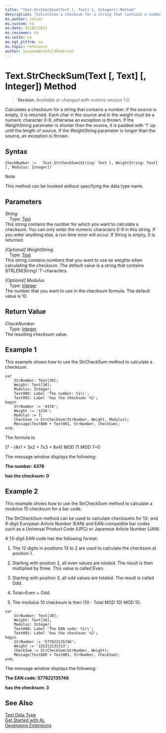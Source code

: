 ```yaml
---
title: "Text.StrCheckSum(Text [, Text] [, Integer]) Method"
description: "Calculates a checksum for a string that contains a number."
ms.author: solsen
ms.custom: na
ms.date: 03/02/2023
ms.reviewer: na
ms.suite: na
ms.tgt_pltfrm: na
ms.topic: reference
author: SusanneWindfeldPedersen
---
```

[//]: # (START>DO_NOT_EDIT)
[//]: # (IMPORTANT:Do not edit any of the content between here and the END>DO_NOT_EDIT.)
[//]: # (Any modifications should be made in the .xml files in the ModernDev repo.)
# Text.StrCheckSum(Text [, Text] [, Integer]) Method
> **Version**: _Available or changed with runtime version 1.0._

Calculates a checksum for a string that contains a number. If the source is empty, 0 is returned. Each char in the source and in the weight must be a numeric character 0-9, otherwise an exception is thrown. If the WeightString parameter is shorter then the source, it is padded with '1' up until the length of source. If the WeightString parameter is longer than the source, an exception is thrown.


## Syntax
```AL
CheckNumber :=   Text.StrCheckSum(String: Text [, WeightString: Text] [, Modulus: Integer])
```
> [!NOTE]
> This method can be invoked without specifying the data type name.
## Parameters
*String*  
&emsp;Type: [Text](text-data-type.md)  
This string contains the number for which you want to calculate a checksum. You can only enter the numeric characters 0-9 in this string. If you enter anything else, a run-time error will occur. If String is empty, 0 is returned.  

*[Optional] WeightString*  
&emsp;Type: [Text](text-data-type.md)  
This string contains numbers that you want to use as weights when calculating the checksum. The default value is a string that contains STRLEN(String) '1'-characters.  

*[Optional] Modulus*  
&emsp;Type: [Integer](../integer/integer-data-type.md)  
The number that you want to use in the checksum formula. The default value is 10.  


## Return Value
*CheckNumber*  
&emsp;Type: [Integer](../integer/integer-data-type.md)  
The resulting checksum value.


[//]: # (IMPORTANT: END>DO_NOT_EDIT)

## Example 1

 This example shows how to use the StrCheckSum method to calculate a checksum.  
 
```al
var
    StrNumber: Text[30];
    Weight: Text[30];
    Modulus: Integer;
    Text000: Label 'The number: %1\\';
    Text001: Label 'has the checksum: %2';
begin
    StrNumber := '4378';  
    Weight := '1234';  
    Modulus := 7;   
    CheckSum := StrCheckSum(StrNumber, Weight, Modulus);   
    Message(Text000 + Text001, StrNumber, CheckSum);  
end;
```  

 The formula is:  

 \(7 - \(4x1 + 3x2 + 7x3 + 8x4\) MOD 7\) MOD 7=0  

 The message window displays the following:  

 **The number: 4378**  

 **has the checksum: 0**  

## Example 2

 This example shows how to use the StrCheckSum method to calculate a modulus 10 checksum for a bar code.  

 The StrCheckSum method can be used to calculate checksums for 13- and 8-digit European Article Number \(EAN\) and EAN-compatible bar codes such as a Universal Product Code \(UPC\) or Japanese Article Number \(JAN\).  

 A 13-digit EAN code has the following format:  

1.  The 12 digits in positions 13 to 2 are used to calculate the checksum at position 1.  

2.  Starting with position 2, all even values are totaled. The result is then multiplied by three. This value is called Even.  

3.  Starting with position 3, all odd values are totaled. The result is called Odd.  

4.  Total=Even + Odd.  

5.  The modulus 10 checksum is then \(10 - Total MOD 10\) MOD 10.  

 
```al
var
    StrNumber: Text[30];
    Weight: Text[30];
    Modulus: Integer;
    Text000: Label 'The EAN code: %1\\';
    Text001: Label 'has the checksum: %2';
begin
    StrNumber := '577622135746';  
    Weight := '131313131313';  
    CheckSum := StrCheckSum(StrNumber, Weight);  
    Message(Text000 + Text001, StrNumber, CheckSum);  
end;
```  

 The message window displays the following:  

 **The EAN code: 577622135746**  

 **has the checksum: 3**  


## See Also
[Text Data Type](text-data-type.md)  
[Get Started with AL](../../devenv-get-started.md)  
[Developing Extensions](../../devenv-dev-overview.md)
